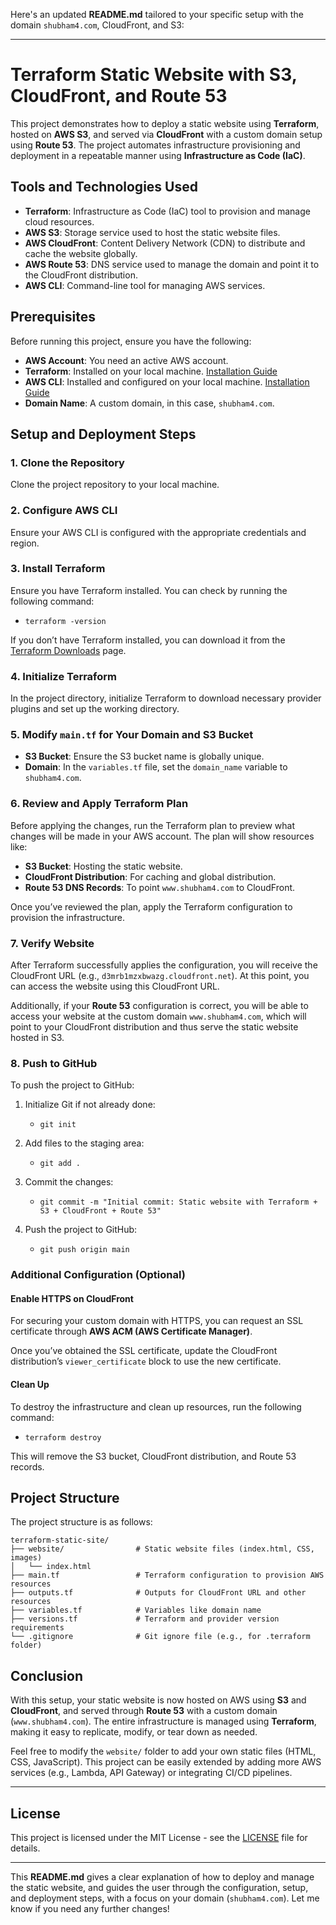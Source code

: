 Here's an updated **README.md** tailored to your specific setup with the domain `shubham4.com`, CloudFront, and S3:

---

# Terraform Static Website with S3, CloudFront, and Route 53

This project demonstrates how to deploy a static website using **Terraform**, hosted on **AWS S3**, and served via **CloudFront** with a custom domain setup using **Route 53**. The project automates infrastructure provisioning and deployment in a repeatable manner using **Infrastructure as Code (IaC)**.

## Tools and Technologies Used

* **Terraform**: Infrastructure as Code (IaC) tool to provision and manage cloud resources.
* **AWS S3**: Storage service used to host the static website files.
* **AWS CloudFront**: Content Delivery Network (CDN) to distribute and cache the website globally.
* **AWS Route 53**: DNS service used to manage the domain and point it to the CloudFront distribution.
* **AWS CLI**: Command-line tool for managing AWS services.

## Prerequisites

Before running this project, ensure you have the following:

* **AWS Account**: You need an active AWS account.
* **Terraform**: Installed on your local machine. [Installation Guide](https://learn.hashicorp.com/tutorials/terraform/install-cli)
* **AWS CLI**: Installed and configured on your local machine. [Installation Guide](https://aws.amazon.com/cli/)
* **Domain Name**: A custom domain, in this case, `shubham4.com`.

## Setup and Deployment Steps

### 1. Clone the Repository

Clone the project repository to your local machine.

### 2. Configure AWS CLI

Ensure your AWS CLI is configured with the appropriate credentials and region.

### 3. Install Terraform

Ensure you have Terraform installed. You can check by running the following command:

* `terraform -version`

If you don’t have Terraform installed, you can download it from the [Terraform Downloads](https://www.terraform.io/downloads.html) page.

### 4. Initialize Terraform

In the project directory, initialize Terraform to download necessary provider plugins and set up the working directory.

### 5. Modify `main.tf` for Your Domain and S3 Bucket

* **S3 Bucket**: Ensure the S3 bucket name is globally unique.
* **Domain**: In the `variables.tf` file, set the `domain_name` variable to `shubham4.com`.

### 6. Review and Apply Terraform Plan

Before applying the changes, run the Terraform plan to preview what changes will be made in your AWS account. The plan will show resources like:

* **S3 Bucket**: Hosting the static website.
* **CloudFront Distribution**: For caching and global distribution.
* **Route 53 DNS Records**: To point `www.shubham4.com` to CloudFront.

Once you’ve reviewed the plan, apply the Terraform configuration to provision the infrastructure.

### 7. Verify Website

After Terraform successfully applies the configuration, you will receive the CloudFront URL (e.g., `d3mrb1mzxbwazg.cloudfront.net`). At this point, you can access the website using this CloudFront URL.

Additionally, if your **Route 53** configuration is correct, you will be able to access your website at the custom domain `www.shubham4.com`, which will point to your CloudFront distribution and thus serve the static website hosted in S3.

### 8. Push to GitHub

To push the project to GitHub:

1. Initialize Git if not already done:

   * `git init`

2. Add files to the staging area:

   * `git add .`

3. Commit the changes:

   * `git commit -m "Initial commit: Static website with Terraform + S3 + CloudFront + Route 53"`

4. Push the project to GitHub:

   * `git push origin main`

### Additional Configuration (Optional)

#### Enable HTTPS on CloudFront

For securing your custom domain with HTTPS, you can request an SSL certificate through **AWS ACM (AWS Certificate Manager)**.

Once you’ve obtained the SSL certificate, update the CloudFront distribution’s `viewer_certificate` block to use the new certificate.

#### Clean Up

To destroy the infrastructure and clean up resources, run the following command:

* `terraform destroy`

This will remove the S3 bucket, CloudFront distribution, and Route 53 records.

## Project Structure

The project structure is as follows:

```
terraform-static-site/
├── website/                # Static website files (index.html, CSS, images)
│   └── index.html
├── main.tf                 # Terraform configuration to provision AWS resources
├── outputs.tf              # Outputs for CloudFront URL and other resources
├── variables.tf            # Variables like domain name
├── versions.tf             # Terraform and provider version requirements
└── .gitignore              # Git ignore file (e.g., for .terraform folder)
```

## Conclusion

With this setup, your static website is now hosted on AWS using **S3** and **CloudFront**, and served through **Route 53** with a custom domain (`www.shubham4.com`). The entire infrastructure is managed using **Terraform**, making it easy to replicate, modify, or tear down as needed.

Feel free to modify the `website/` folder to add your own static files (HTML, CSS, JavaScript). This project can be easily extended by adding more AWS services (e.g., Lambda, API Gateway) or integrating CI/CD pipelines.

---

## License

This project is licensed under the MIT License - see the [LICENSE](LICENSE) file for details.

---

This **README.md** gives a clear explanation of how to deploy and manage the static website, and guides the user through the configuration, setup, and deployment steps, with a focus on your domain (`shubham4.com`). Let me know if you need any further changes!
